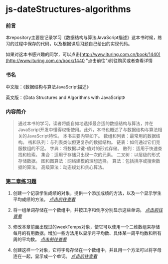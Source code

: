 # js-dateStructures-algorithms

### 前言

本repository主要是记录学习《数据结构与算法JavaScript描述》这本书时候，练习的过程中保存的代码，以及根据课后习题自己给出的实现代码。

如果对这本书感兴趣的同学，可以点击[http://www.ituring.com.cn/book/1440](http://www.ituring.com.cn/book/1440 "点击前往")前往购买或者查看详情

### 书名

中文版：《数据结构与算法JavaScript描述》

英文版：《Data Structures and Algorithms with JavaScript》

### 内容简介

>通过本书的学习，读者将能自如地选择最合适的数据结构与算法，并在JavaScript开发中懂得权衡使用。此外，本书也概述了与数据结构与算法相关的JavaScript特性。
>本书主要内容如下。
>数组和列表：最常用的数据结构。
>栈和队列：与列表类似但更复杂的数据结构。
>链表：如何通过它们克服数组的不足。
>字典：将数据以键-值对的形式存储。
>散列：适用于快速查找和检索。
>集合：适用于存储只出现一次的元素。
>二叉树：以层级的形式存储数据。
>图和图算法：网络建模的理想选择。
>算法：包括排序或搜索数据的算法。
>高级算法：动态规划和贪心算法。

### [第二章练习题](./chapter02/ "点击前往")

1. 创建一个记录学生成绩的对象，提供一个添加成绩的方法，以及一个显示学生平均成绩的方法。 *[点击前往查看](./chapter02/01.js "点击前往")*

2. 将一组单词存储在一个数组中，并按正序和倒序分别显示这些单词。 *[点击前往查看](./chapter02/02.js "点击前往")*

3. 修改本章前面出现过的weekTemps对象，使它可以使用一个二维数组来存储每月的有用数据。增加一些方法用以显示月平均数、具体某一周平均数和所有周的平均数。 *[点击前往查看](./chapter02/03.js "点击前往")*

4. 创建这样一个对象，它将字母存储在一个数组中，并且用一个方法可以将字母连在一起，显示成一个单词。 *[点击前往查看](./chapter2/04.js "点击前往")*